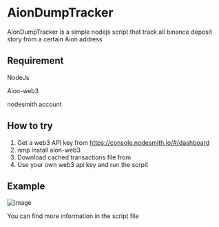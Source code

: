 # AionDumpTracker
AionDumpTracker is a simple nodejs script that track all binance deposit story from a certain Aion address

## Requirement
NodeJs

Aion-web3

nodesmith account

## How to try

1. Get a web3 API key from https://console.nodesmith.io/#/dashboard
2. nmp install aion-web3
3. Download cached transactions file from 
4. Use your own web3 api key and run the scrpit

## Example
![image]()

You can find more information in the script file
